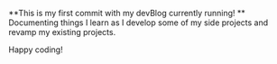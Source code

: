 **This is my first commit with my devBlog currently running!
**
Documenting things I learn as I develop some of my side projects and revamp my existing projects.

Happy coding!
